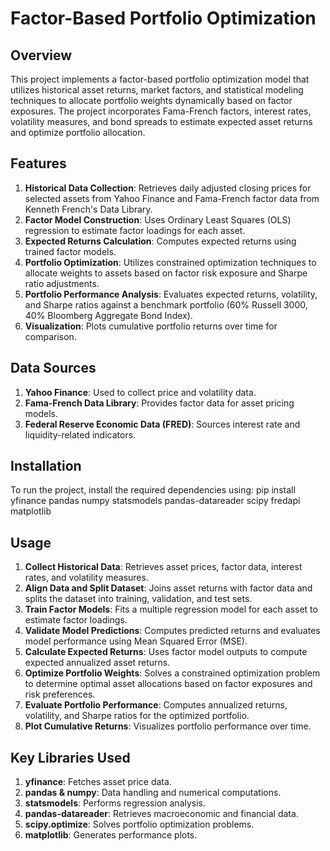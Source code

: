 # Factor-Based Portfolio Optimization

## Overview
This project implements a factor-based portfolio optimization model that utilizes historical asset returns, market factors, and statistical modeling techniques to allocate portfolio weights dynamically based on factor exposures. The project incorporates Fama-French factors, interest rates, volatility measures, and bond spreads to estimate expected asset returns and optimize portfolio allocation.

## Features
1. **Historical Data Collection**: Retrieves daily adjusted closing prices for selected assets from Yahoo Finance and Fama-French factor data from Kenneth French's Data Library.
2. **Factor Model Construction**: Uses Ordinary Least Squares (OLS) regression to estimate factor loadings for each asset.
3. **Expected Returns Calculation**: Computes expected returns using trained factor models.
4. **Portfolio Optimization**: Utilizes constrained optimization techniques to allocate weights to assets based on factor risk exposure and Sharpe ratio adjustments.
5. **Portfolio Performance Analysis**: Evaluates expected returns, volatility, and Sharpe ratios against a benchmark portfolio (60% Russell 3000, 40% Bloomberg Aggregate Bond Index).
6. **Visualization**: Plots cumulative portfolio returns over time for comparison.

## Data Sources
1. **Yahoo Finance**: Used to collect price and volatility data.
2. **Fama-French Data Library**: Provides factor data for asset pricing models.
3. **Federal Reserve Economic Data (FRED)**: Sources interest rate and liquidity-related indicators.

## Installation
To run the project, install the required dependencies using:
pip install yfinance pandas numpy statsmodels pandas-datareader scipy fredapi matplotlib

## Usage
1. **Collect Historical Data**: Retrieves asset prices, factor data, interest rates, and volatility measures.
2. **Align Data and Split Dataset**: Joins asset returns with factor data and splits the dataset into training, validation, and test sets.
3. **Train Factor Models**: Fits a multiple regression model for each asset to estimate factor loadings.
4. **Validate Model Predictions**: Computes predicted returns and evaluates model performance using Mean Squared Error (MSE).
5. **Calculate Expected Returns**: Uses factor model outputs to compute expected annualized asset returns.
6. **Optimize Portfolio Weights**: Solves a constrained optimization problem to determine optimal asset allocations based on factor exposures and risk preferences.
7. **Evaluate Portfolio Performance**: Computes annualized returns, volatility, and Sharpe ratios for the optimized portfolio.
8. **Plot Cumulative Returns**: Visualizes portfolio performance over time.

## Key Libraries Used
1. **yfinance**: Fetches asset price data.
2. **pandas & numpy**: Data handling and numerical computations.
3. **statsmodels**: Performs regression analysis.
4. **pandas-datareader**: Retrieves macroeconomic and financial data.
5. **scipy.optimize**: Solves portfolio optimization problems.
6. **matplotlib**: Generates performance plots.